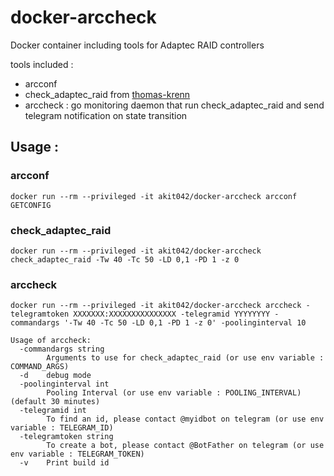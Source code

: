 # docker-arccheck

Docker container including tools for Adaptec RAID controllers

tools included :

- arcconf
- check_adaptec_raid from [thomas-krenn](https://github.com/thomas-krenn/check_adaptec_raid)
- arccheck : go monitoring daemon that run check_adaptec_raid and send telegram notification on state transition

## Usage :

### arcconf
`docker run --rm --privileged -it akit042/docker-arccheck arcconf GETCONFIG`

### check_adaptec_raid
`docker run --rm --privileged -it akit042/docker-arccheck check_adaptec_raid -Tw 40 -Tc 50 -LD 0,1 -PD 1 -z 0`

### arccheck
`docker run --rm --privileged -it akit042/docker-arccheck arccheck -telegramtoken XXXXXXX:XXXXXXXXXXXXXXX -telegramid YYYYYYYY -commandargs '-Tw 40 -Tc 50 -LD 0,1 -PD 1 -z 0' -poolinginterval 10`

```
Usage of arccheck:
  -commandargs string
        Arguments to use for check_adaptec_raid (or use env variable : COMMAND_ARGS)
  -d    debug mode
  -poolinginterval int
        Pooling Interval (or use env variable : POOLING_INTERVAL) (default 30 minutes)
  -telegramid int
        To find an id, please contact @myidbot on telegram (or use env variable : TELEGRAM_ID)
  -telegramtoken string
        To create a bot, please contact @BotFather on telegram (or use env variable : TELEGRAM_TOKEN)
  -v    Print build id
```
